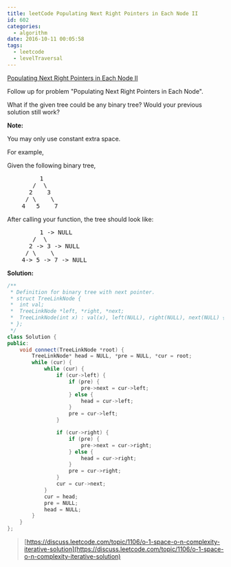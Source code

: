 ```yaml
---
title: leetCode Populating Next Right Pointers in Each Node II
id: 602
categories:
  - algorithm
date: 2016-10-11 00:05:58
tags:
  - leetcode
  - levelTraversal
---
```


[Populating Next Right Pointers in Each Node II](https://leetcode.com/problems/populating-next-right-pointers-in-each-node-ii/)

Follow up for problem "Populating Next Right Pointers in Each Node".

What if the given tree could be any binary tree? Would your previous solution still work?

**Note:**

You may only use constant extra space.

For example,

Given the following binary tree,

<pre>
         1
       /  \
      2    3
     / \    \
    4   5    7
</pre>

After calling your function, the tree should look like:

<pre>
         1 -> NULL
       /  \
      2 -> 3 -> NULL
     / \    \
    4-> 5 -> 7 -> NULL
</pre>

**Solution:**



``` cpp
/**
 * Definition for binary tree with next pointer.
 * struct TreeLinkNode {
 *  int val;
 *  TreeLinkNode *left, *right, *next;
 *  TreeLinkNode(int x) : val(x), left(NULL), right(NULL), next(NULL) {}
 * };
 */
class Solution {
public:
    void connect(TreeLinkNode *root) {
        TreeLinkNode* head = NULL, *pre = NULL, *cur = root;
        while (cur) {
            while (cur) {
                if (cur->left) {
                    if (pre) {
                        pre->next = cur->left;
                    } else {
                        head = cur->left;
                    }
                    pre = cur->left;
                }

                if (cur->right) {
                    if (pre) {
                        pre->next = cur->right;
                    } else {
                        head = cur->right;
                    }
                    pre = cur->right;
                }
                cur = cur->next;
            }
            cur = head;
            pre = NULL;
            head = NULL;
        }
    }
};
```

> [https://discuss.leetcode.com/topic/1106/o-1-space-o-n-complexity-iterative-solution](https://discuss.leetcode.com/topic/1106/o-1-space-o-n-complexity-iterative-solution)